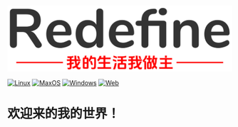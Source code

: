 <div align="center">
    <img src="./images/slogan.png" alt="Redefine" width="768"/>
</div>


[![Linux](https://img.shields.io/badge/-Linux-333?logo=ubuntu)](https://img.shields.io/badge/-Linux-333?logo=ubuntu)
[![MaxOS](https://img.shields.io/badge/-MacOS-black?logo=apple)](https://img.shields.io/badge/-MacOS-black?logo=apple)
[![Windows](https://img.shields.io/badge/-Windows-blue?logo=windows)](https://img.shields.io/badge/-Windows-blue?logo=windows)
[![Web](https://img.shields.io/badge/Web-PWA-orange?logo=microsoftedge)](https://zhang-yirui.github.io/)


# 欢迎来的我的世界！
